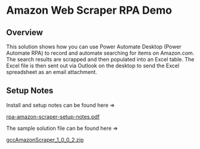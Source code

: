 # Amazon Web Scraper RPA Demo

## Overview

This solution shows how you can use Power Automate Desktop (Power Automate RPA) to record and automate searching for items on Amazon.com.  The search results are scrapped and then populated into an Excel table.  The Excel file is then sent out via Outlook on the desktop to send the Excel spreadsheet as an email attachment.

## Setup Notes

Install and setup notes can be found here =>

[rpa-amazon-scraper-setup-notes.pdf](files/rpa-amazon-scraper-setup-notes.pdf)

The sample solution file can be found here =>

[gccAmazonScraper_1_0_0_2.zip](files/gccAmazonScraper_1_0_0_2.zip)
